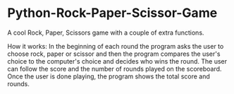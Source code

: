 # Python-Rock-Paper-Scissor-Game

A cool Rock, Paper, Scissors game with a couple of extra functions.

How it works:
In the beginning of each round the program asks the user to choose rock, paper or scissor and then the program compares the user's choice to the computer's choice and decides who wins the round. The user can follow the score and the number of rounds played on the scoreboard. Once the user is done playing, the program shows the total score and rounds.
